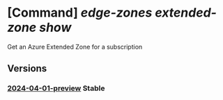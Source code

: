 # [Command] _edge-zones extended-zone show_

Get an Azure Extended Zone for a subscription

## Versions

### [2024-04-01-preview](/Resources/mgmt-plane/L3N1YnNjcmlwdGlvbnMve30vcHJvdmlkZXJzL21pY3Jvc29mdC5lZGdlem9uZXMvZXh0ZW5kZWR6b25lcy97fQ==/2024-04-01-preview.xml) **Stable**

<!-- mgmt-plane /subscriptions/{}/providers/microsoft.edgezones/extendedzones/{} 2024-04-01-preview -->
